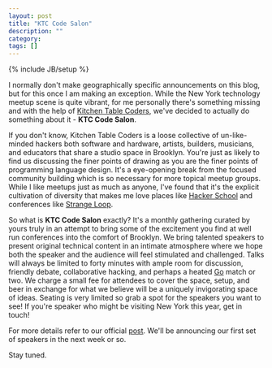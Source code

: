 ```yaml
---
layout: post
title: "KTC Code Salon"
description: ""
category: 
tags: []
---
```

{% include JB/setup %}

I normally don't make geographically specific announcements on this
blog, but for this once I am making an exception. While the New York
technology meetup scene is quite vibrant, for me personally there's
something missing and with the help of
[Kitchen Table Coders](http://kitchentablecoders.com), we've decided to
actually do something about it - **KTC Code Salon**.

If you don't know, Kitchen Table Coders is a loose collective of
un-like-minded hackers both software and hardware, artists, builders,
musicians, and educators that share a studio space in Brooklyn. You're
just as likely to find us discussing the finer points of drawing as
you are the finer points of programming language design. It's a
eye-opening break from the focused community building which is so
necessary for more topical meetup groups. While I like meetups just as
much as anyone, I've found that it's the explicit cultivation of diversity
that makes me love places like [Hacker School](http://hackerschool.com) and
conferences like [Strange Loop](http://thestrangeloop.com).

So what is **KTC Code Salon** exactly? It's a monthly gathering curated
by yours truly in an attempt to bring some of the excitement you find at
well run conferences into the comfort of Brooklyn. We bring talented
speakers to present original technical content in an intimate
atmosphere where we hope both the speaker and the audience will feel
stimulated and challenged. Talks will always be limited to forty
minutes with ample room for discussion, friendly debate, collaborative
hacking, and perhaps a heated [Go](http://senseis.xmp.net/?WhatIsGo)
match or two. We charge a small fee for attendees to cover the space,
setup, and beer in exchange for what we believe will be a uniquely
invigorating space of ideas. Seating is very limited so grab a spot
for the speakers you want to see! If you're speaker who might be
visiting New York this year, get in touch!

For more details refer to our official
[post](http://kitchentablecoders.com/event/2014/02/12/code-salon). We'll be
announcing our first set of speakers in the next week or so.

Stay tuned.
